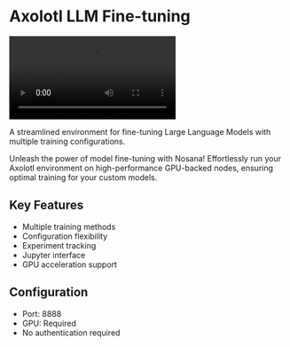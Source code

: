 # Axolotl LLM Fine-tuning

![Axolotl](https://raw.githubusercontent.com/nosana-ci/templates/refs/heads/main/templates/Axolotl/axolotl.mp4)

A streamlined environment for fine-tuning Large Language Models with multiple training configurations.

Unleash the power of model fine-tuning with Nosana! Effortlessly run your Axolotl environment on high-performance GPU-backed nodes, ensuring optimal training for your custom models.

## Key Features
- Multiple training methods
- Configuration flexibility
- Experiment tracking
- Jupyter interface
- GPU acceleration support

## Configuration
- Port: 8888
- GPU: Required
- No authentication required
